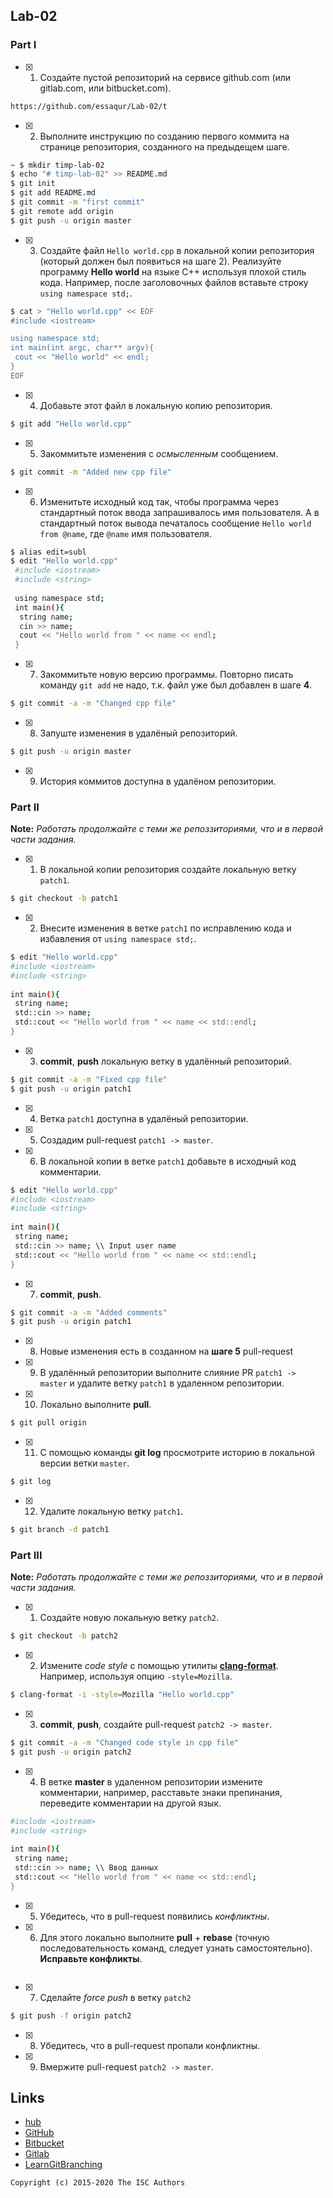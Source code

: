 ## Lab-02

### Part I

- [x] 1. Создайте пустой репозиторий на сервисе github.com (или gitlab.com, или bitbucket.com).
 ```sh
https://github.com/essaqur/Lab-02/t
 ```
- [x] 2. Выполните инструкцию по созданию первого коммита на странице репозитория, созданного на предыдещем шаге.
 ```sh
 ~ $ mkdir timp-lab-02
$ echo "# timp-lab-02" >> README.md
$ git init
$ git add README.md
$ git commit -m "first commit"
$ git remote add origin 
$ git push -u origin master
 ```
- [x] 3. Создайте файл `Hello world.cpp` в локальной копии репозитория (который должен был появиться на шаге 2). Реализуйте программу **Hello world** на языке C++ используя плохой стиль кода. Например, после заголовочных файлов вставьте строку `using namespace std;`.
 ```sh
$ cat > "Hello world.cpp" << EOF
 #include <iostream>
 
 using namespace std;
 int main(int argc, char** argv){
  cout << "Hello world" << endl;
 }
 EOF
 ```
- [x] 4. Добавьте этот файл в локальную копию репозитория.
 ```sh
$ git add "Hello world.cpp"
 ```
- [x] 5. Закоммитьте изменения с *осмысленным* сообщением.
 ```sh
$ git commit -m "Added new cpp file"
 ```
- [x] 6. Изменитьте исходный код так, чтобы программа через стандартный поток ввода запрашивалось имя пользователя. А в стандартный поток вывода печаталось сообщение `Hello world from @name`, где `@name` имя пользователя.
 ```sh
 $ alias edit=subl
 $ edit "Hello world.cpp"
  #include <iostream>
  #include <string>
  
  using namespace std;
  int main(){
   string name;
   cin >> name;
   cout << "Hello world from " << name << endl;
  }
 ```
- [x] 7. Закоммитьте новую версию программы. Повторно писать команду `git add` не надо, т.к. файл уже был добавлен в шаге **4**.
 ```sh
$ git commit -a -m "Changed cpp file"
 ```
- [x] 8. Запуште изменения в удалёный репозиторий.
 ```sh
$ git push -u origin master
 ```
- [x] 9. История коммитов доступна в удалёном репозитории.

### Part II

**Note:** *Работать продолжайте с теми же репоззиториями, что и в первой части задания.*
- [x] 1. В локальной копии репозитория создайте локальную ветку `patch1`.
 ```sh
$ git checkout -b patch1
 ```
- [x] 2. Внесите изменения в ветке `patch1` по исправлению кода и избавления от `using namespace std;`.
 ```sh
$ edit "Hello world.cpp"
 #include <iostream>
 #include <string>
  
 int main(){
  string name;
  std::cin >> name;
  std::cout << "Hello world from " << name << std::endl;
 }
 ```
- [x] 3. **commit**, **push** локальную ветку в удалённый репозиторий.
 ```sh
$ git commit -a -m "Fixed cpp file"
$ git push -u origin patch1
 ```
- [x] 4. Ветка `patch1` доступна в удалёный репозитории.
- [x] 5. Создадим pull-request `patch1 -> master`.
- [x] 6. В локальной копии в ветке `patch1` добавьте в исходный код комментарии.
 ```sh
$ edit "Hello world.cpp"
 #include <iostream>
 #include <string>
  
 int main(){
  string name; 
  std::cin >> name; \\ Input user name
  std::cout << "Hello world from " << name << std::endl;
 } 
 ```
- [x] 7. **commit**, **push**.
 ```sh
$ git commit -a -m "Added comments"
$ git push -u origin patch1
 ```
- [x] 8. Новые изменения есть в созданном на **шаге 5** pull-request
- [x] 9. В удалённый репозитории выполните  слияние PR `patch1 -> master` и удалите ветку `patch1` в удаленном репозитории.
- [x] 10. Локально выполните **pull**.
 ```sh
$ git pull origin
 ```
- [x] 11. С помощью команды **git log** просмотрите историю в локальной версии ветки `master`.
 ```sh
$ git log
 ```
- [x] 12. Удалите локальную ветку `patch1`.
 ```sh
$ git branch -d patch1
 ```

### Part III

**Note:** *Работать продолжайте с теми же репоззиториями, что и в первой части задания.*
- [x] 1. Создайте новую локальную ветку `patch2`.
 ```sh
$ git checkout -b patch2
 ```
- [x] 2. Измените *code style* с помощью утилиты [**clang-format**](http://clang.llvm.org/docs/ClangFormat.html). Например, используя опцию `-style=Mozilla`.
 ```sh
$ clang-format -i -style=Mozilla "Hello world.cpp"
 ```
- [x] 3. **commit**, **push**, создайте pull-request `patch2 -> master`.
 ```sh
$ git commit -a -m "Changed code style in cpp file"
$ git push -u origin patch2
 ```
- [x] 4. В ветке **master** в удаленном репозитории измените комментарии, например, расставьте знаки препинания, переведите комментарии на другой язык.
 ```sh
 #include <iostream>
 #include <string>
  
 int main(){
  string name; 
  std::cin >> name; \\ Ввод данных
  std::cout << "Hello world from " << name << std::endl;
 }  
 ```
- [x] 5. Убедитесь, что в pull-request появились *конфликтны*.
- [x] 6. Для этого локально выполните **pull** + **rebase** (точную последовательность команд, следует узнать самостоятельно). **Исправьте конфликты**.
 ```sh
 ```
- [x] 7. Сделайте *force push* в ветку `patch2`
 ```sh
$ git push -f origin patch2
 ```
- [x] 8. Убедитесь, что в pull-request пропали конфликтны. 
- [x] 9. Вмержите pull-request `patch2 -> master`.

## Links

- [hub](https://hub.github.com/)
- [GitHub](https://github.com)
- [Bitbucket](https://bitbucket.org)
- [Gitlab](https://about.gitlab.com)
- [LearnGitBranching](http://learngitbranching.js.org/)

```
Copyright (c) 2015-2020 The ISC Authors
```
